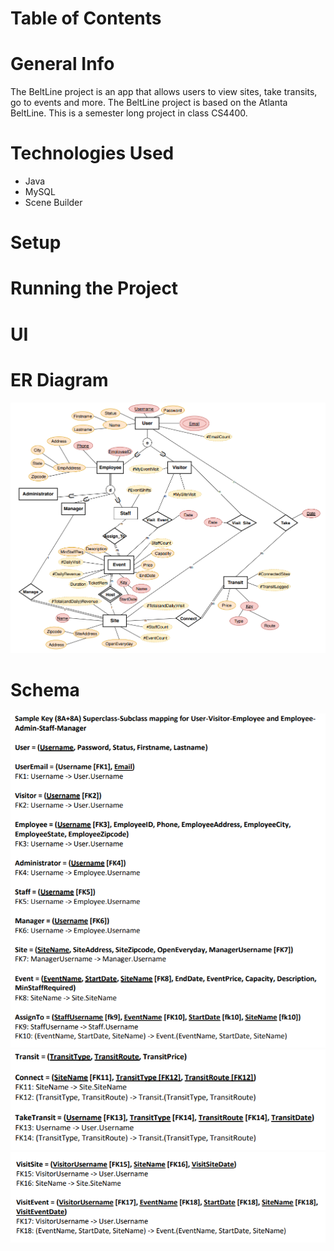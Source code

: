 # Table of Contents
# General Info
The BeltLine project is an app that allows users to view sites, take transits, go to events and more. 
The BeltLine project is based on the Atlanta BeltLine.
This is a semester long project in class CS4400.
# Technologies Used
- Java
- MySQL
- Scene Builder
# Setup
# Running the Project
# UI
# ER Diagram
![Er Diagram for the Beltline Project](resources/img/EER.PNG)
# Schema
![Schema for Beltline Project](resources/img/Schema1.PNG)
![Schema for Beltline Project](resources/img/schema2.PNG)
![Schema for Beltline Project](resources/img/Schema3.PNG)
